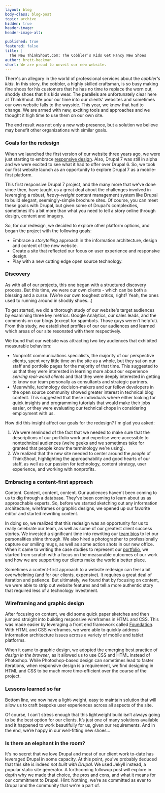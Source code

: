 ```yaml
---
layout: blog
body-class: blog-post
topic: archive
hidden: true
header-image:
header-image-alt:

published: true
featured: false
title: |
  The New ThinkShout.com: The Cobbler’s Kids Get Fancy New Shoes
author: brett-heckman
short: We are proud to unveil our new website.
---
```


There's an allegory in the world of professional services about the *cobbler's kids*. In this story, the cobbler, a highly skilled craftsman, is so busy making fine shoes for his customers that he has no time to replace the worn out, shoddy shoes that his kids wear. The parallels are unfortunately clear here at ThinkShout. We pour our time into our clients' websites and sometimes our own website falls to the wayside. This year, we knew that had to change. We are armed with new, exciting tools and approaches and we thought it high time to use them on our own site.

The end result was not only a new web presence, but a solution we believe may benefit other organizations with similar goals.

### Goals for the redesign
When we launched the first version of our website three years ago, we were just starting to embrace [responsive design](http://en.wikipedia.org/wiki/Responsive_web_design). Also, Drupal 7 was still in alpha and we were excited to see what it had to offer over Drupal 6. So, we took our first website launch as an opportunity to explore Drupal 7 as a mobile-first platform.

This first responsive Drupal 7 project, and the many more that we've done since then, have taught us a great deal about the challenges involved in leveraging a robust, *heavy-weight* content management system like Drupal to build elegant, seemingly-simple brochure sites. Of course, you can meet these goals with Drupal, but given some of Drupal's complexities, sometimes it's a bit more than what you need to tell a story online through design, content and imagery.

So, for our redesign, we decided to explore other platform options, and began the project with the following goals:

* Embrace a *storytelling* approach in the information architecture, design and content of the new website.
* Create a site that reflected our focus on user experience and responsive design.
* Play with a new cutting edge open source technology.

### Discovery
As with all of our projects, this one began with a structured discovery process. But this time, we were our own clients - which can be both a blessing and a curse. (We’re our own toughest critics, right? Yeah, the ones used to running around in shoddy shoes...)

To get started, we did a thorough study of our website's target audiences by examining three key metrics: Google Analytics, our sales leads, and the comments on our blogs (except for spambots. Those guys weren’t helpful). From this study, we established profiles of our our audiences and learned which areas of our site resonated with them respectively.

We found that our website was attracting two key audiences that exhibited measurable behaviors:

* Nonprofit communications specialists, the majority of our perspective clients, spent very little time on the site as a whole, but they sat on our staff and portfolio pages for the majority of that time. This suggested to us that they were interested in learning more about our experience *serving real-world clients* and that they were deeply interested in getting to know our team personally as consultants and strategic partners.
* Meanwhile, technology decision-makers and our fellow developers in the open source community showed greater interest in technical blog content. This suggested that these individuals where either looking for quick insights and programming tutorials that would make their jobs easier, or they were evaluating our technical chops in considering employment with us.

How did this insight affect our goals for the redesign? I'm glad you asked:

1. We were reminded of the fact that we needed to make sure that the descriptions of our portfolio work and expertise were accessible to nontechnical audiences (we’re geeks and we sometimes take for granted that people know the terminology we’re using).
2. We realized that the new site needed to center around the *people* of ThinkShout, highlighting the approachability and good hearts of our staff, as well as our passion for technology, content strategy, user experience, and working with nonprofits.

### Embracing a content-first approach
Content. Content, content, content. Our audiences haven't been coming to us to dig through a database. They've been coming to learn about us as approachable experts. So, before we started sketching out any information architecture, wireframes or graphic designs, we opened up our favorite editor and started rewriting content.

In doing so, we realized that this redesign was an opportunity for us to really celebrate our team, as well as some of our greatest client success stories. We invested a significant time into rewriting our [team bios](/team/) to let our personalities shine through. We also hired a photographer to professionally capture our smiling mugs, as well as some action shots in our new office. When it came to writing the case studies to represent our [portfolio](/work/), we started from scratch with a focus on the measurable outcomes of our work and how we are supporting our clients make the world a better place.

Sometimes a content-first approach to a website redesign can feel a bit overwhelming (and for our clients, expensive). It requires a great deal of iteration and patience. But ultimately, we found that by focusing on content, we were able to strip out website features and tell a more authentic story that required less of a technology investment. 

### Wireframing and graphic design
After focusing on content, we did some quick paper sketches and then jumped straight into building responsive wireframes in HTML and CSS. This was made easier by leveraging a front end framework called [Foundation](http://foundation.zurb.com/). With HTML and CSS wireframes, we were able to quickly address information architecture issues across a variety of mobile and tablet platforms.

When it came to graphic design, we adopted the emerging best practice of *design in the browser*, as it allowed us to use CSS and HTML instead of Photoshop. While Photoshop-based design can sometimes lead to faster iterations, when responsive design is a requirement, we find designing in HTML and CSS to be much more time-efficient over the course of the project.

### Lessons learned so far
Bottom line, we now have a light-weight, easy to maintain solution that will allow us to craft bespoke user experiences across all aspects of the site.

Of course, I can’t stress enough that this lightweight build isn’t always going to be the best option for our clients. It’s just one of many solutions available and it happened to work beautifully for us, given our requirements. And in the end, we’re happy in our well-fitting new shoes...

### Is there an elephant in the room?
It's no secret that we love Drupal and most of our client work to-date has leveraged Drupal in some capacity. At this point, you've probably deduced that this site is indeed _not built with Drupal_. We used Jekyll instead, a popular static site generator. A forthcoming followup post will explore in depth why we made that choice, the pros and cons, and what it means for our commitment to Drupal. Hint: Nothing, we're as committed as ever to Drupal and the community that we're a part of.
